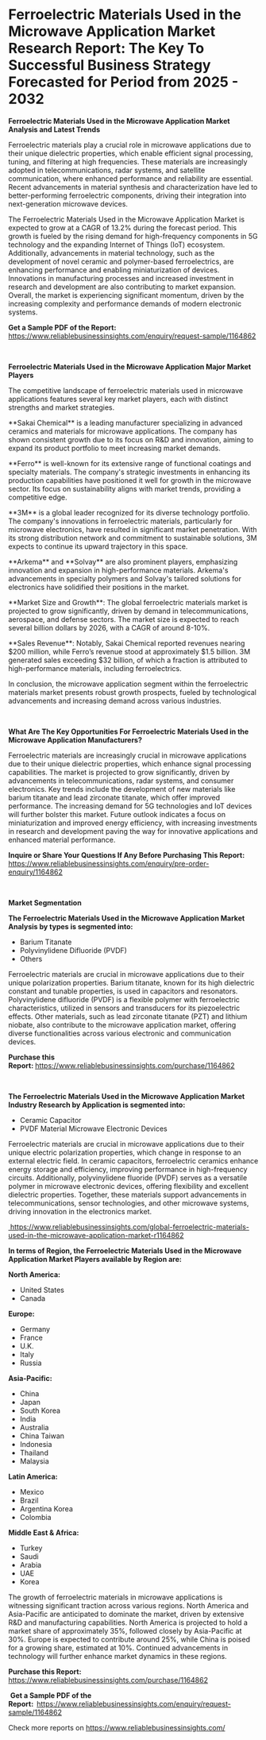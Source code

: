 <p><h1>Ferroelectric Materials Used in the Microwave Application Market Research Report: The Key To Successful Business Strategy Forecasted for Period from 2025 - 2032</h1></p><p><strong>Ferroelectric Materials Used in the Microwave Application Market Analysis and Latest Trends</strong></p>
<p><p>Ferroelectric materials play a crucial role in microwave applications due to their unique dielectric properties, which enable efficient signal processing, tuning, and filtering at high frequencies. These materials are increasingly adopted in telecommunications, radar systems, and satellite communication, where enhanced performance and reliability are essential. Recent advancements in material synthesis and characterization have led to better-performing ferroelectric components, driving their integration into next-generation microwave devices.</p><p>The Ferroelectric Materials Used in the Microwave Application Market is expected to grow at a CAGR of 13.2% during the forecast period. This growth is fueled by the rising demand for high-frequency components in 5G technology and the expanding Internet of Things (IoT) ecosystem. Additionally, advancements in material technology, such as the development of novel ceramic and polymer-based ferroelectrics, are enhancing performance and enabling miniaturization of devices. Innovations in manufacturing processes and increased investment in research and development are also contributing to market expansion. Overall, the market is experiencing significant momentum, driven by the increasing complexity and performance demands of modern electronic systems.</p></p>
<p><strong>Get a Sample PDF of the Report:&nbsp;</strong> <a href="https://www.reliablebusinessinsights.com/enquiry/request-sample/1164862?utm_campaign=3128&utm_medium=2&utm_source=Github&utm_content=ia&utm_term=02042025&utm_id=ferroelectric-materials-used-in-the-microwave-application">https://www.reliablebusinessinsights.com/enquiry/request-sample/1164862</a></p>
<p>&nbsp;</p>
<p><strong>Ferroelectric Materials Used in the Microwave Application Major Market Players</strong></p>
<p><p>The competitive landscape of ferroelectric materials used in microwave applications features several key market players, each with distinct strengths and market strategies. </p><p>**Sakai Chemical** is a leading manufacturer specializing in advanced ceramics and materials for microwave applications. The company has shown consistent growth due to its focus on R&D and innovation, aiming to expand its product portfolio to meet increasing market demands.</p><p>**Ferro** is well-known for its extensive range of functional coatings and specialty materials. The company's strategic investments in enhancing its production capabilities have positioned it well for growth in the microwave sector. Its focus on sustainability aligns with market trends, providing a competitive edge.</p><p>**3M** is a global leader recognized for its diverse technology portfolio. The company's innovations in ferroelectric materials, particularly for microwave electronics, have resulted in significant market penetration. With its strong distribution network and commitment to sustainable solutions, 3M expects to continue its upward trajectory in this space.</p><p>**Arkema** and **Solvay** are also prominent players, emphasizing innovation and expansion in high-performance materials. Arkema's advancements in specialty polymers and Solvay's tailored solutions for electronics have solidified their positions in the market.</p><p>**Market Size and Growth**: The global ferroelectric materials market is projected to grow significantly, driven by demand in telecommunications, aerospace, and defense sectors. The market size is expected to reach several billion dollars by 2026, with a CAGR of around 8-10%.</p><p>**Sales Revenue**: Notably, Sakai Chemical reported revenues nearing $200 million, while Ferro’s revenue stood at approximately $1.5 billion. 3M generated sales exceeding $32 billion, of which a fraction is attributed to high-performance materials, including ferroelectrics.</p><p>In conclusion, the microwave application segment within the ferroelectric materials market presents robust growth prospects, fueled by technological advancements and increasing demand across various industries.</p></p>
<p>&nbsp;</p>
<p><strong>What Are The Key Opportunities For Ferroelectric Materials Used in the Microwave Application Manufacturers?</strong></p>
<p><p>Ferroelectric materials are increasingly crucial in microwave applications due to their unique dielectric properties, which enhance signal processing capabilities. The market is projected to grow significantly, driven by advancements in telecommunications, radar systems, and consumer electronics. Key trends include the development of new materials like barium titanate and lead zirconate titanate, which offer improved performance. The increasing demand for 5G technologies and IoT devices will further bolster this market. Future outlook indicates a focus on miniaturization and improved energy efficiency, with increasing investments in research and development paving the way for innovative applications and enhanced material performance.</p></p>
<p><strong>Inquire or Share Your Questions If Any Before Purchasing This Report:</strong> <a href="https://www.reliablebusinessinsights.com/enquiry/pre-order-enquiry/1164862?utm_campaign=3128&utm_medium=2&utm_source=Github&utm_content=ia&utm_term=02042025&utm_id=ferroelectric-materials-used-in-the-microwave-application">https://www.reliablebusinessinsights.com/enquiry/pre-order-enquiry/1164862</a></p>
<p>&nbsp;</p>
<p><strong>Market Segmentation</strong></p>
<p><strong>The Ferroelectric Materials Used in the Microwave Application Market Analysis by types is segmented into:</strong></p>
<p><ul><li>Barium Titanate</li><li>Polyvinylidene Difluoride (PVDF)</li><li>Others</li></ul></p>
<p><p>Ferroelectric materials are crucial in microwave applications due to their unique polarization properties. Barium titanate, known for its high dielectric constant and tunable properties, is used in capacitors and resonators. Polyvinylidene difluoride (PVDF) is a flexible polymer with ferroelectric characteristics, utilized in sensors and transducers for its piezoelectric effects. Other materials, such as lead zirconate titanate (PZT) and lithium niobate, also contribute to the microwave application market, offering diverse functionalities across various electronic and communication devices.</p></p>
<p><strong>Purchase this Report:&nbsp;</strong><a href="https://www.reliablebusinessinsights.com/purchase/1164862?utm_campaign=3128&utm_medium=2&utm_source=Github&utm_content=ia&utm_term=02042025&utm_id=ferroelectric-materials-used-in-the-microwave-application">https://www.reliablebusinessinsights.com/purchase/1164862</a></p>
<p>&nbsp;</p>
<p><strong>The Ferroelectric Materials Used in the Microwave Application Market Industry Research by Application is segmented into:</strong></p>
<p><ul><li>Ceramic Capacitor</li><li>PVDF Material Microwave Electronic Devices</li></ul></p>
<p><p>Ferroelectric materials are crucial in microwave applications due to their unique electric polarization properties, which change in response to an external electric field. In ceramic capacitors, ferroelectric ceramics enhance energy storage and efficiency, improving performance in high-frequency circuits. Additionally, polyvinylidene fluoride (PVDF) serves as a versatile polymer in microwave electronic devices, offering flexibility and excellent dielectric properties. Together, these materials support advancements in telecommunications, sensor technologies, and other microwave systems, driving innovation in the electronics market.</p></p>
<p><a href="https://www.reliablebusinessinsights.com/global-ferroelectric-materials-used-in-the-microwave-application-market-r1164862?utm_campaign=3128&utm_medium=2&utm_source=Github&utm_content=ia&utm_term=02042025&utm_id=ferroelectric-materials-used-in-the-microwave-application">&nbsp;https://www.reliablebusinessinsights.com/global-ferroelectric-materials-used-in-the-microwave-application-market-r1164862</a></p>
<p><strong>In terms of Region, the Ferroelectric Materials Used in the Microwave Application Market Players available by Region are:</strong></p>
<p>
    <p> <strong> North America: </strong>
        <ul>
            <li>United States</li>
            <li>Canada</li>
        </ul>
        </p> 
    <p> <strong> Europe: </strong>
        <ul>
            <li>Germany</li>
            <li>France</li>
            <li>U.K.</li>
            <li>Italy</li>
            <li>Russia</li>
        </ul>
        </p> 
    <p> <strong> Asia-Pacific: </strong>
        <ul>
            <li>China</li>
            <li>Japan</li>
            <li>South Korea</li>
            <li>India</li>
            <li>Australia</li>
            <li>China Taiwan</li>
            <li>Indonesia</li>
            <li>Thailand</li>
            <li>Malaysia</li>
        </ul>
        </p> 
    <p> <strong> Latin America: </strong>
        <ul>
            <li>Mexico</li>
            <li>Brazil</li>
            <li>Argentina Korea</li>
            <li>Colombia</li>
        </ul>
        </p> 
    <p> <strong> Middle East & Africa: </strong>
        <ul>
            <li>Turkey</li>
            <li>Saudi</li>
            <li>Arabia</li>
            <li>UAE</li>
            <li>Korea</li>
        </ul>
    </p>
    </p>
<p><p>The growth of ferroelectric materials in microwave applications is witnessing significant traction across various regions. North America and Asia-Pacific are anticipated to dominate the market, driven by extensive R&D and manufacturing capabilities. North America is projected to hold a market share of approximately 35%, followed closely by Asia-Pacific at 30%. Europe is expected to contribute around 25%, while China is poised for a growing share, estimated at 10%. Continued advancements in technology will further enhance market dynamics in these regions.</p></p>
<p><strong>Purchase this Report: </strong><a href="https://www.reliablebusinessinsights.com/purchase/1164862?utm_campaign=3128&utm_medium=2&utm_source=Github&utm_content=ia&utm_term=02042025&utm_id=ferroelectric-materials-used-in-the-microwave-application">https://www.reliablebusinessinsights.com/purchase/1164862</a></p>
<p>&nbsp;<strong>Get a Sample PDF of the Report:&nbsp;&nbsp;</strong><a href="https://www.reliablebusinessinsights.com/enquiry/request-sample/1164862?utm_campaign=3128&utm_medium=2&utm_source=Github&utm_content=ia&utm_term=02042025&utm_id=ferroelectric-materials-used-in-the-microwave-application">https://www.reliablebusinessinsights.com/enquiry/request-sample/1164862</a></p>
<p><strong></strong></p>
<p>Check more reports on <a href="https://www.reliablebusinessinsights.com/?utm_campaign=3128&utm_medium=2&utm_source=Github&utm_content=ia&utm_term=02042025&utm_id=ferroelectric-materials-used-in-the-microwave-application">https://www.reliablebusinessinsights.com/</a></p>